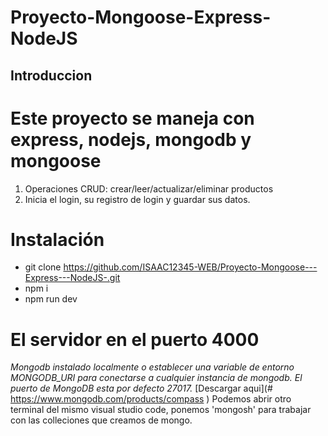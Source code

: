 # Proyecto-Mongoose-Express-NodeJS
## Introduccion 
# Este proyecto se maneja con express, nodejs, mongodb y mongoose
1. Operaciones CRUD: crear/leer/actualizar/eliminar productos
2. Inicia el login, su registro de login y guardar sus datos.
# Instalación
- git clone https://github.com/ISAAC12345-WEB/Proyecto-Mongoose---Express---NodeJS-.git
- npm i
- npm run dev 
# El servidor en el puerto 4000
*Mongodb instalado localmente o establecer una variable de entorno MONGODB_URI para conectarse a cualquier instancia de mongodb. El puerto de MongoDB esta por defecto 27017.* 
[Descargar aqui](# https://www.mongodb.com/products/compass )
Podemos abrir otro terminal del mismo visual studio code, ponemos 'mongosh' para trabajar con las colleciones que creamos de mongo. 

